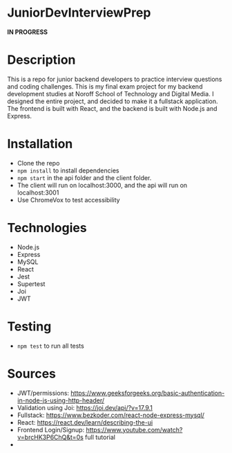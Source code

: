 # JuniorDevInterviewPrep
**IN PROGRESS**

# Description
This is a repo for junior backend developers to practice interview questions and coding challenges. 
This is my final exam project for my backend development studies at Noroff School of Technology and Digital Media. 
I designed the entire project, and decided to make it a fullstack application. 
The frontend is built with React, and the backend is built with Node.js and Express.

# Installation
- Clone the repo
- `npm install` to install dependencies
- `npm start` in the api folder and the client folder. 
- The client will run on localhost:3000, and the api will run on localhost:3001
- Use ChromeVox to test accessibility

# Technologies
- Node.js
- Express
- MySQL
- React
- Jest
- Supertest
- Joi
- JWT

# Testing
- `npm test` to run all tests

# Sources
- JWT/permissions: https://www.geeksforgeeks.org/basic-authentication-in-node-js-using-http-header/
- Validation using Joi: https://joi.dev/api/?v=17.9.1
- Fullstack: https://www.bezkoder.com/react-node-express-mysql/
- React: https://react.dev/learn/describing-the-ui
- Frontend Login/Signup: https://www.youtube.com/watch?v=brcHK3P6ChQ&t=0s full tutorial
- 
